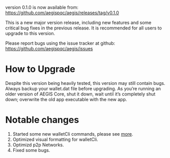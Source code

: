 version 0.1.0 is now available from:  
  https://github.com/aegispqc/aegis/releases/tag/v0.1.0

This is a new major version release, including new features and some critical bug fixes in the previous release. It is recommended for all users to upgrade to this version.

Please report bugs using the issue tracker at github:  
  https://github.com/aegispqc/aegis/issues

# How to Upgrade
Despite this version being heavily tested, this version may still contain bugs. Always backup your wallet.dat file before upgrading.
As you’re running an older version of AEGIS Core, shut it down, wait until it’s completely shut down; overwrite the old app executable with the new app.

# Notable changes

1. Started some new walletCli commands, please see [more](../../src/wallet/readme.md).
2. Optimized visual formatting for walletCli.
3. Optimizd p2p Networks.
4. Fixed some bugs.
